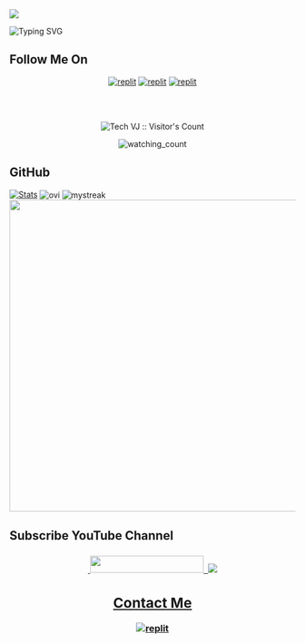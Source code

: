   <a href="https://github.com/VJBots/readme-typing-svg">
    <img src="https://readme-typing-svg.demolab.com/?lines=Tech+VJ&font=Fira%20SemiBold&center=true&width=480&height=45&color=fff68f&vCenter=true&pause=1000&size=40" /></a>
</p>

![Typing SVG](https://readme-typing-svg.herokuapp.com/?lines=Welcome+To+My+GitHub+Profile;My+Name+Is+Vijay+Anand;I+Am+A+Bot+Developer;Currently+Learning+Python;Thank+You!)

## Follow Me On

</p>
<p align="center">
<a href="https://instagram.com/tech.vj"><img alt="replit" src="https://img.shields.io/badge/-Instagram-orange?style=for-the-badge&logo=instagram&logoColor=white"/></a> <a href="https://telegram.me/VJ_Botz"><img alt="replit" src="https://img.shields.io/badge/-Telegram-blue?style=for-the-badge&logo=telegram&logoColor=white"/></a>
<a href="https://youtube.com/@Tech_VJ"><img alt="replit" src="https://img.shields.io/badge/-youtube-red?style=for-the-badge&logo=youtube&logoColor=white"/></a>
</p>

<br>
<br>
<p align="center">
<img src="https://profile-counter.glitch.me/{VJBots}/count.svg" alt="Tech VJ :: Visitor's Count" />

<p align="center">
<img src="https://komarev.com/ghpvc/?username=VJBots&color=yellow" alt="watching_count" />
</p>

## GitHub 

[![Stats](https://github-readme-stats.vercel.app/api?username=VJBots&hide=prs&count_public=true&show_icons=true&theme=algolia)](https://github.com/VJBots/github-readme-stats)
<img align="center" src="https://github-readme-stats.vercel.app/api/top-langs?username=VJBots&show_icons=true&locale=en&layout=compact&theme=chartreuse-dark" alt="ovi"/>
<img align="center" src="https://github-readme-streak-stats.herokuapp.com/?user=VJBots&theme=chartreuse-dark" alt="mystreak"/>
<a href="https://github.com/VJBots"><img width=550 src="https://github-profile-trophy.vercel.app/?username=VJBots&theme=dracula&no-frame=true&title=Followers,Stars,Commit,Repository,Issues"/></a>

## Subscribe YouTube Channel 

<h3 align="center">
<a href="https://www.youtube.com/@Tech_VJ">
    &nbsp;<img src="https://img.shields.io/badge/Tech VJ's YT-FF0000?style=flat-square&logo=YouTube" width="200" height="30">&nbsp;
<a href="https://youtube.com/@Tech_VJ"> <img src="https://img.shields.io/youtube/channel/subscribers/UCEWm-JSe1r-2LfHJkIhtbJQ?V?label=Subscribers&style=for-the-badge&color=FF0000&labelColor=ce463"/>

## Contact Me 

</p>
<p align="center">
<a href="https://telegram.me/VJ_Botz"><img alt="replit" src="https://img.shields.io/badge/-Telegram-blue?style=for-the-badge&logo=telegram&logoColor=white"/></a>
